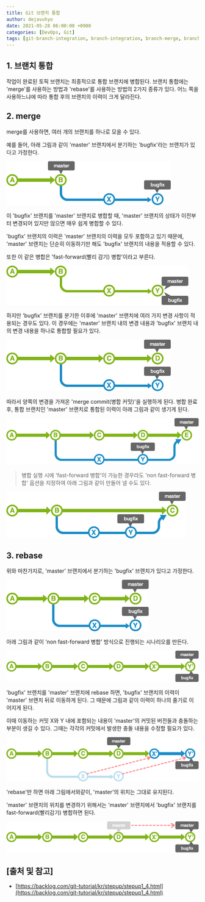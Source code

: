 ```yaml
---
title: Git 브랜치 통합
author: dejavuhyo
date: 2021-05-28 06:00:00 +0900
categories: [DevOps, Git]
tags: [git-branch-integration, branch-integration, branch-merge, branch-rebase, git-브랜치-통합, 깃-브랜치-통합, 브랜치-통합, 브랜치-병합]
---
```


## 1. 브랜치 통합
작업이 완료된 토픽 브랜치는 최종적으로 통합 브랜치에 병합된다. 브랜치 통합에는 'merge'를 사용하는 방법과 'rebase'를 사용하는 방법의 2가지 종류가 있다. 어느 쪽을 사용하느냐에 따라 통합 후의 브랜치의 이력이 크게 달라진다.

## 2. merge
merge를 사용하면, 여러 개의 브랜치를 하나로 모을 수 있다.

예를 들어, 아래 그림과 같이 'master' 브랜치에서 분기하는 'bugfix'라는 브랜치가 있다고 가정한다.

![bugfix-branch](/assets/img/2021-05-28-integration-git-branch/bugfix-branch.png)

이 'bugfix' 브랜치를 'master' 브랜치로 병합할 때, 'master' 브랜치의 상태가 이전부터 변경되어 있지만 않으면 매우 쉽게 병합할 수 있다.

'bugfix' 브랜치의 이력은 'master' 브랜치의 이력을 모두 포함하고 있기 때문에, 'master' 브랜치는 단순히 이동하기만 해도 'bugfix' 브랜치의 내용을 적용할 수 있다.

또한 이 같은 병합은 'fast-forward(빨리 감기) 병합'이라고 부른다.

![fast-forward](/assets/img/2021-05-28-integration-git-branch/fast-forward.png)

하지만 'bugfix' 브랜치를 분기한 이후에 'master' 브랜치에 여러 가지 변경 사항이 적용되는 경우도 있다. 이 경우에는 'master' 브랜치 내의 변경 내용과 'bugfix' 브랜치 내의 변경 내용을 하나로 통합할 필요가 있다.

![integration-master-bugfix](/assets/img/2021-05-28-integration-git-branch/integration-master-bugfix.png)

따라서 양쪽의 변경을 가져온 'merge commit(병합 커밋)'을 실행하게 된다. 병합 완료 후, 통합 브랜치인 'master' 브랜치로 통합된 이력이 아래 그림과 같이 생기게 된다.

![merge-commit](/assets/img/2021-05-28-integration-git-branch/merge-commit.png)

> 병합 실행 시에 'fast-forward 병합'이 가능한 경우라도 'non fast-forward 병합' 옵션을 지정하여 아래 그림과 같이 만들어 낼 수도 있다.

![non-fast-forward](/assets/img/2021-05-28-integration-git-branch/non-fast-forward.png)

## 3. rebase
위와 마찬가지로, 'master' 브랜치에서 분기하는 'bugfix' 브랜치가 있다고 가정한다.

![master-bugfix](/assets/img/2021-05-28-integration-git-branch/master-bugfix.png)

아래 그림과 같이 'non fast-forward 병합' 방식으로 진행되는 시나리오를 만든다.

![non-fast-forward-integration](/assets/img/2021-05-28-integration-git-branch/non-fast-forward-integration.png)

'bugfix' 브랜치를 'master' 브랜치에 rebase 하면, 'bugfix' 브랜치의 이력이 'master' 브랜치 뒤로 이동하게 된다. 그 때문에 그림과 같이 이력이 하나의 줄기로 이어지게 된다.

이때 이동하는 커밋 X와 Y 내에 포함되는 내용이 'master'의 커밋된 버전들과 충돌하는 부분이 생길 수 있다. 그때는 각각의 커밋에서 발생한 충돌 내용을 수정할 필요가 있다.

![rebase](/assets/img/2021-05-28-integration-git-branch/rebase.png)

'rebase'만 하면 아래 그림에서와같이, 'master'의 위치는 그대로 유지된다.

'master' 브랜치의 위치를 변경하기 위해서는 'master' 브랜치에서 'bugfix' 브랜치를 fast-forward(빨리감기) 병합하면 된다.

![master-bugfix-fast-forward](/assets/img/2021-05-28-integration-git-branch/master-bugfix-fast-forward.png)

## [출처 및 참고]
* [https://backlog.com/git-tutorial/kr/stepup/stepup1_4.html](https://backlog.com/git-tutorial/kr/stepup/stepup1_4.html)

